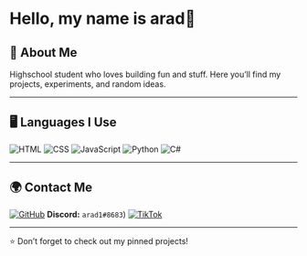 # Hello, my name is arad👋

## 🚀 About Me
Highschool student who loves building fun and stuff.
Here you’ll find my projects, experiments, and random ideas.

---

## 🖥️ Languages I Use
![HTML](https://img.shields.io/badge/Code-HTML-orange?logo=html5)
![CSS](https://img.shields.io/badge/Code-CSS-blue?logo=css3)
![JavaScript](https://img.shields.io/badge/Code-JavaScript-yellow?logo=javascript)
![Python](https://img.shields.io/badge/Code-Python-blue?logo=python)
![C#](https://img.shields.io/badge/Code-C%23-purple?logo=csharp)

---

## 🌍 Contact Me
[![GitHub](https://img.shields.io/badge/GitHub-arad411-black?logo=github)](https://github.com/arad411)
**Discord:** `arad1#8683`)
[![TikTok](https://img.shields.io/badge/TikTok-Profile-black?logo=tiktok)]([YOUR_TIKTOK_LINK_HERE](https://www.tiktok.com/@sudoarad411?_t=ZS-903OjiOwjvM&_r=1))

---

⭐️ Don’t forget to check out my pinned projects!
